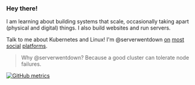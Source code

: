 
### Hey there!

I am learning about building systems that scale, occasionally taking apart (physical and digital) things. I also build websites and run servers.

Talk to me about Kubernetes and Linux! I'm @serverwentdown [on](https://instagram.com/serverwentdown) [most](https://twitter.com/serverwentdown) [social](https://keybase.io/serverwentdown) [platforms](https://t.me/serverwentdown). 

> Why @serverwentdown? Because a good cluster can tolerate node failures. 

[![GitHub metrics](https://metrics.lecoq.io/serverwentdown?languages=1&followup=1)](https://github.com/lowlighter/metrics)
